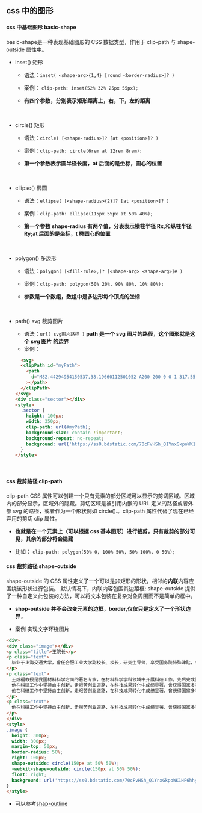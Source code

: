## css 中的图形

#### css 中基础图形 basic-shape

basic-shape是一种表现基础图形的 CSS 数据类型，作用于 clip-path 与 shape-outside 属性中。

- inset() 矩形

  - 语法：`inset( <shape-arg>{1,4} [round <border-radius>]? )`
  - 案例： `clip-path: inset(52% 32% 25px 55px);`

  - **有四个参数，分别表示矩形距离上，右，下，左的距离**
  <br>

- circle() 矩形

  - 语法：`circle( [<shape-radius>]? [at <position>]? )`
  - 案例：`clip-path: circle(6rem at 12rem 8rem);`

  - **第一个参数表示圆半径长度，at 后面的是坐标，圆心的位置**
  <br>

- ellipse() 椭圆

  - 语法：`ellipse( [<shape-radius>{2}]? [at <position>]? )`
  - 案例：`clip-path: ellipse(115px 55px at 50% 40%);`

  - **第一个参数 shape-radius 有两个值，分表表示横柱半径 Rx,和纵柱半径 Ry;at 后面的是坐标，t 椭圆心的位置**
  <br>

- polygon() 多边形

  - 语法：`polygon( [<fill-rule>,]? [<shape-arg> <shape-arg>]# )`
  - 案例：`clip-path: polygon(50% 20%, 90% 80%, 10% 80%);`

  - **参数是一个数组，数组中是多边形每个顶点的坐标**
  <br>

- path() svg 裁剪图片

  - 语法：`url( svg图片路径 )`
    **path 是一个 svg 图片的路径，这个图形就是这个 svg 图片 的边界**
  - 案例：

  ```html
    <svg>
    <clipPath id="myPath">
      <path
        d="M82.44294954150537,38.19660112501052 A200 200 0 0 1 317.55705045849464 38.19660112501052 L200 200"
      ></path>
    </clipPath>
  </svg>
  <div class="sector"></div>
  <style>
    .sector {
      height: 100px;
      width: 350px;
      clip-path: url(#myPath);
      background-size: contain !important;
      background-repeat: no-repeat;
      background: url('https://ss0.bdstatic.com/70cFvHSh_Q1YnxGkpoWK1HF6hhy/it/u=1551039200,1108067788&fm=26&gp=0.jpg');
    }
  </style>
  ```

  <br>

#### css 裁剪路径 clip-path

clip-path CSS 属性可以创建一个只有元素的部分区域可以显示的剪切区域。区域内的部分显示，区域外的隐藏。剪切区域是被引用内嵌的 URL 定义的路径或者外部 svg 的路径，或者作为一个形状例如 circle().。clip-path 属性代替了现在已经弃用的剪切 clip 属性。

  - **也就是在一个元素上（可以根据 css 基本图形）进行裁剪，只有裁剪的部分可见，其余的部分将会隐藏**

- 比如： `clip-path: polygon(50% 0, 100% 50%, 50% 100%, 0 50%);`
  <br>

#### css 裁剪路径 shape-outside

shape-outside 的 CSS 属性定义了一个可以是非矩形的形状，相邻的**内联**内容应围绕该形状进行包装。 默认情况下，内联内容包围其边距框; shape-outside 提供了一种自定义此包装的方法，可以将文本包装在复杂对象周围而不是简单的框中。

  - **shop-outside 并不会改变元素的边框，border,仅仅只是定义了一个形状边界，**

  - 案例 实现文字环绕图片

  ```html
  <div>
  <div class="image"></div>
  <p class="title">王院长</p>
  <p class="text">
    毕业于上海交通大学，曾任合肥工业大学副校长、校长，研究生导师，享受国务院特殊津贴，任国家教育部高级职称评定权审定委员会委员、中国教育国际交流协会理事、国家科技评奖委员会委员等职。2000年至今任新华学院院长职务。
  </p>
  <p class="text">
    王成福教授是我国材料科学方面的著名专家，在材料科学学科领域中开展科研工作，先后完成国家火炬计划、国家自然科学基金等国家及省部级课题10余项，多次获得科技成果奖，已发表学术论文70余篇。
    他在科研工作中坚持自主创新，走艰苦创业道路，在科技成果转化中成绩显著，曾获得国家多项发明专利。其专利成果于1999年参与安徽省某新材料公司的项目在上海证交所正式上市，被誉为“安徽高校第一个吃螃蟹者”。
    他在科研工作中坚持自主创新，走艰苦创业道路，在科技成果转化中成绩显著，曾获得国家多项发明专利。其专利成果于1999年参与安徽省某新材料公司的项目在上海证交所正式上市，被誉为“安徽高校第一个吃螃蟹者”。
  </p>
  <p class="text">
    他在科研工作中坚持自主创新，走艰苦创业道路，在科技成果转化中成绩显著，曾获得国家多项发明专利。其专利成果于1999年参与安徽省某新材料公司的项目在上海证交所正式上市，被誉为“安徽高校第一个吃螃蟹者”。
  </p>
</div>
<style>
  .image {
    height: 300px;
    width: 300px;
    margin-top: 50px;
    border-radius: 50%;
    right: 100px;
    shape-outside: circle(150px at 50% 50%);
    -webkit-shape-outside: circle(150px at 50% 50%);
    float: right;
    background: url('https://ss0.bdstatic.com/70cFvHSh_Q1YnxGkpoWK1HF6hhy/it/u=1551039200,1108067788&fm=26&gp=0.jpg');
  }
  </style>
  ```

  - 可以参考[shap-outline](https://wow.techbrood.com/fiddle/31483)
